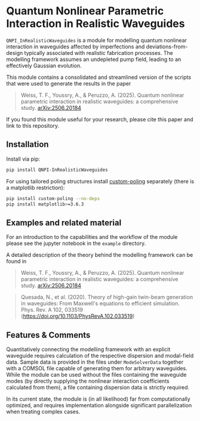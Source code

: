 # Quantum Nonlinear Parametric Interaction in Realistic Waveguides

`QNPI_InRealisticWaveguides` is a module for modelling quantum nonlinear interaction in waveguides affected by imperfections and deviations-from-design typically associated with realistic fabrication processes. The modelling framework assumes an undepleted pump field, leading to an effectively Gaussian evolution.

This module contains a consolidated and streamlined version of the scripts that were used to generate the results in the paper

> Weiss, T. F., Youssry, A., & Peruzzo, A. (2025). Quantum nonlinear parametric interaction in realistic waveguides: a comprehensive study. [arXiv:2506.20184](https://doi.org/10.48550/arXiv.2506.20184)

If you found this module useful for your research, please cite this paper and link to this repository.


## Installation

Install via pip:
```bash
pip install QNPI-InRealisticWaveguides
```
For using tailored poling structures install [custom-poling](https://github.com/abranczyk/custom-poling) separately (there is a matplotlib restriction): 
```bash
pip install custom-poling --no-deps
pip install matplotlib>=3.6.3
```



## Examples and related material

For an introduction to the capabilities and the workflow of the module please see the jupyter notebook in the `example` directory.

A detailed description of the theory behind the modelling framework can be found in 

> Weiss, T. F., Youssry, A., & Peruzzo, A. (2025). Quantum nonlinear parametric interaction in realistic waveguides: a comprehensive study. [arXiv:2506.20184](https://doi.org/10.48550/arXiv.2506.20184)

> Quesada, N., et al. (2020). Theory of high-gain twin-beam generation in waveguides: From Maxwell's equations to efficient simulation. Phys. Rev. A 102, 033519 (https://doi.org/10.1103/PhysRevA.102.033519)


## Features & Comments

Quantitatively connecting the modelling framework with an explicit waveguide requires calculation of the respective dispersion and modal-field data. Sample data is provided in the files under `ModeSolverData` together with a COMSOL file capable of generating them for arbitrary waveguides. 
While the module can be used without the files containing the waveguide modes (by directly supplying the nonlinear interaction coefficients calculated from them), a file containing dispersion data is strictly required.

In its current state, the module is (in all likelihood) far from computationally optimized, and requires implementation alongside significant parallelization when treating complex cases. 
